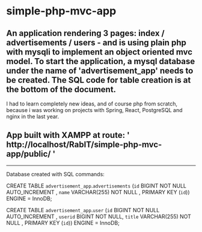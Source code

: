 # simple-php-mvc-app

An application rendering 3 pages: index / advertisements / users - and is using plain php with mysqli to implement an object oriented mvc model.
**To start the application, a mysql database under the name of 'advertisement_app' needs to be created. The SQL code for table creation is at the bottom of the document.** 
---
I had to learn completely new ideas, and of course php from scratch, because i was working on projects with Spring,
React, PostgreSQL and nginx in the last year.

## App built with XAMPP at route: ' http://localhost/RabIT/simple-php-mvc-app/public/ '
---
Database created with SQL commands:

CREATE TABLE `advertisement_app`.`advertisements` (`id` BIGINT NOT NULL AUTO_INCREMENT , `name` VARCHAR(255) NOT NULL , PRIMARY KEY (`id`)) ENGINE = InnoDB;

CREATE TABLE `advertisement_app`.`user` (`id` BIGINT NOT NULL AUTO_INCREMENT , `userid` BIGINT NOT NULL, `title` VARCHAR(255) NOT NULL , PRIMARY KEY (`id`)) ENGINE = InnoDB;
